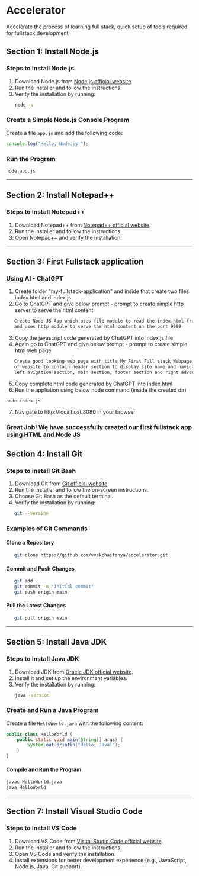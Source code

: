 # Accelerator
Accelerate the process of learning full stack, quick setup of tools required for fullstack development

## Section 1: Install Node.js

### Steps to Install Node.js
1. Download Node.js from [Node.js official website](https://nodejs.org/).
2. Run the installer and follow the instructions.
3. Verify the installation by running:
   ```sh
   node -v
   ```

### Create a Simple Node.js Console Program
Create a file `app.js` and add the following code:
```js
console.log("Hello, Node.js!");
```

### Run the Program
```sh
node app.js
```
---

## Section 2: Install Notepad++

### Steps to Install Notepad++
1. Download Notepad++ from [Notepad++ official website](https://notepad-plus-plus.org/downloads/).
2. Run the installer and follow the instructions.
3. Open Notepad++ and verify the installation.

---

## Section 3: First Fullstack application

### Using AI - ChatGPT
1. Create folder "my-fullstack-application" and inside that create two files index.html and index.js
2. Go to ChatGPT and give below prompt - prompt to create simple http server to serve the html content
   
```sh
   Create Node JS App which uses file module to read the index.html from same directory
   and uses http module to serve the html content on the port 9999
```
3. Copy the javascript code generated by ChatGPT into index.js file
4. Again go to ChatGPT and give below prompt - prompt to create simple html web page
   
```sh
   Create good looking web page with title My First Full stack Webpage using bootstrap 5 to demonstrate different sections
   of website to contain header section to display site name and navigation menu,
   left avigation section, main section, footer section and right advertisement section
```
5. Copy complete html code generated by ChatGPT into index.html
6. Run the appliation using below node command (inside the created dir)

```sh
node index.js
```

7. Navigate to http://localhost:8080 in your browser

### Great Job! We have successfully created our first fullstack app using HTML and Node JS

## Section 4: Install Git

### Steps to Install Git Bash
1. Download Git from [Git official website](https://git-scm.com/downloads).
2. Run the installer and follow the on-screen instructions.
3. Choose Git Bash as the default terminal.
4. Verify the installation by running:

```sh
   git --version
```

### Examples of Git Commands
#### Clone a Repository
```sh
   git clone https://github.com/vvskchaitanya/accelerator.git
```

#### Commit and Push Changes
```sh
   git add .
   git commit -m "Initial commit"
   git push origin main
```

#### Pull the Latest Changes
```sh
   git pull origin main
```
---

## Section 5: Install Java JDK

### Steps to Install Java JDK
1. Download JDK from [Oracle JDK official website](https://www.oracle.com/java/technologies/javase-downloads.html).
2. Install it and set up the environment variables.
3. Verify the installation by running:
   ```sh
   java -version
   ```

### Create and Run a Java Program
Create a file `HelloWorld.java` with the following content:
```java
public class HelloWorld {
    public static void main(String[] args) {
        System.out.println("Hello, Java!");
    }
}
```

#### Compile and Run the Program
```sh
javac HelloWorld.java
java HelloWorld
```
---

## Section 7: Install Visual Studio Code

### Steps to Install VS Code
1. Download VS Code from [Visual Studio Code official website](https://code.visualstudio.com/Download).
2. Run the installer and follow the instructions.
3. Open VS Code and verify the installation.
4. Install extensions for better development experience (e.g., JavaScript, Node.js, Java, Git support).
